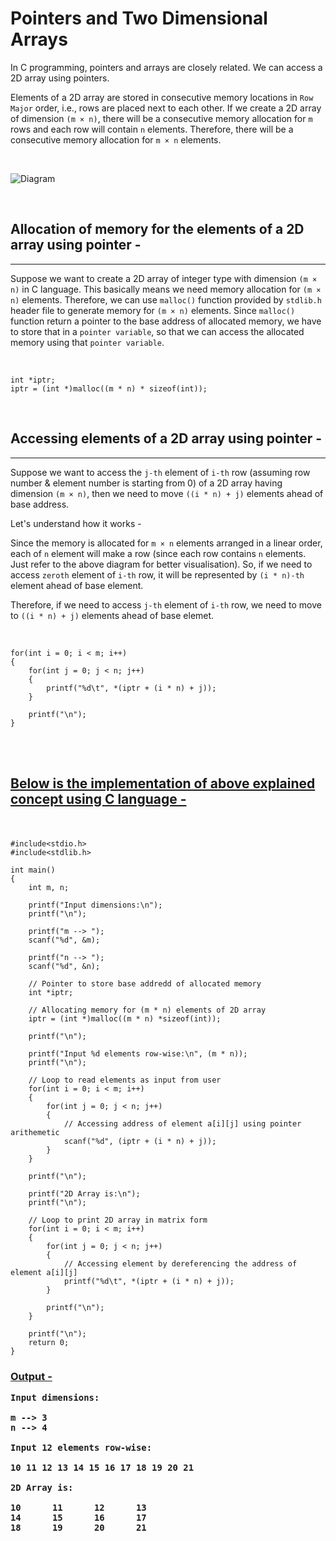 <h1> Pointers and Two Dimensional Arrays </h1>

<p>

In C programming, pointers and arrays are closely related. We can access a 2D array using pointers.

</p>

<p>

Elements of a 2D array are stored in consecutive memory locations in ```Row Major``` order, i.e., rows are placed next to each other. If we create a 2D array of dimension ```(m × n)```, there will be a consecutive memory allocation for ```m``` rows and each row will contain ```n``` elements. Therefore, there will be a consecutive memory allocation for ```m × n``` elements.

</p> <br>

![Diagram](https://github.com/kashyap1905/winter-of-contributing/blob/Pointer-and-Two-Dimentional-Array/C_CPP/Diagrams/Diagram.png)

<br>

<h2> Allocation of memory for the elements of a 2D array using pointer - </h2> <hr>

<p>
    
Suppose we want to create a 2D array of integer type with dimension ```(m × n)``` in C language. This basically means we need memory allocation for ```(m × n)``` elements. Therefore, we can use ```malloc()``` function provided by ```stdlib.h``` header file to generate memory for ```(m × n)``` elements. Since ```malloc()``` function return a pointer to the base address of allocated memory, we have to store that in a ```pointer variable```, so that we can access the allocated memory using that ```pointer variable```.

<br>

    int *iptr;
    iptr = (int *)malloc((m * n) * sizeof(int));

</p>

<br>

<h2> Accessing elements of a 2D array using pointer - </h2> <hr>

<p>

Suppose we want to access the ```j-th``` element of ```i-th``` row (assuming row number & element number is starting from 0) of a 2D array having dimension ```(m × n)```, then we need to move ```((i * n) + j)``` elements ahead of base address.

Let's understand how it works -

Since the memory is allocated for ```m × n``` elements arranged in a linear order, each of ```n``` element will make a row (since each row contains ```n``` elements. Just refer to the above diagram for better visualisation). So, if we need to access ```zeroth``` element of ```i-th``` row, it will be represented by ```(i * n)-th``` element ahead of base element.

Therefore, if we need to access ```j-th``` element of ```i-th``` row, we need to move to ```((i * n) + j)``` elements ahead of base elemet.

<br>

    for(int i = 0; i < m; i++)
    {
        for(int j = 0; j < n; j++)
        {
            printf("%d\t", *(iptr + (i * n) + j));
        }

        printf("\n");
    }

</p> <br> <br>

<h2>

<u> Below is the implementation of above explained concept using C language - </u>

</h2> <br>

    #include<stdio.h>
    #include<stdlib.h>

    int main()
    {
        int m, n;

        printf("Input dimensions:\n");
        printf("\n");

        printf("m --> ");
        scanf("%d", &m);

        printf("n --> ");
        scanf("%d", &n);

        // Pointer to store base addredd of allocated memory
        int *iptr;

        // Allocating memory for (m * n) elements of 2D array
        iptr = (int *)malloc((m * n) *sizeof(int));

        printf("\n");

        printf("Input %d elements row-wise:\n", (m * n));
        printf("\n");

        // Loop to read elements as input from user
        for(int i = 0; i < m; i++)
        {
            for(int j = 0; j < n; j++)
            {
                // Accessing address of element a[i][j] using pointer arithemetic
                scanf("%d", (iptr + (i * n) + j));
            }
        }

        printf("\n");

        printf("2D Array is:\n");
        printf("\n");

        // Loop to print 2D array in matrix form
        for(int i = 0; i < m; i++)
        {
            for(int j = 0; j < n; j++)
            {
                // Accessing element by dereferencing the address of element a[i][j]
                printf("%d\t", *(iptr + (i * n) + j));
            }

            printf("\n");
        }

        printf("\n");
        return 0;
    }

<h3> <u> Output - </u> </h> <br>

<p>

    Input dimensions:

    m --> 3
    n --> 4

    Input 12 elements row-wise:

    10 11 12 13 14 15 16 17 18 19 20 21

    2D Array is:

    10      11      12      13
    14      15      16      17
    18      19      20      21

</p>
